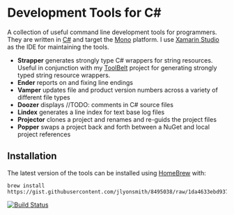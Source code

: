 # Development Tools for C&#35;

A collection of useful command line development tools for programmers. They are written in [C#](http://en.wikipedia.org/wiki/C_Sharp_&lpar;programming_language&rpar;) and target the [Mono](http://www.mono-project.com/) platform.  I use [Xamarin Studio](http://xamarin.com/studio) as the IDE for maintaining the tools.

- __Strapper__ generates strongly type C# wrappers for string resources.  Useful in conjunction with my [ToolBelt](https://github.com/jlyonsmith/ToolBelt) project for generating strongly typed string resource wrappers.
- __Ender__ reports on and fixing line endings
- __Vamper__ updates file and product version numbers across a variety of different file types
- __Doozer__ displays //TODO: comments in C# source files
- __Lindex__ generates a line index for text base log files
- __Projector__ clones a project and renames and re-guids the project files
- __Popper__ swaps a project back and forth between a NuGet and local project references

## Installation

The latest version of the tools can be installed using [HomeBrew](http://brew.sh) with:

    brew install https://gist.githubusercontent.com/jlyonsmith/8495038/raw/1da4633ebd9376b7c57f166f1b910ab226442812/codetools.rb

[![Build Status](https://travis-ci.org/jlyonsmith/CodeTools.svg?branch=master)](https://travis-ci.org/jlyonsmith/CodeTools)
